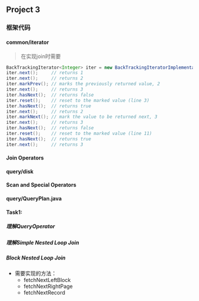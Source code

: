 ## Project 3
### 框架代码
#### common/iterator
> 在实现join时需要

``` java
BackTrackingIterator<Integer> iter = new BackTrackingIteratorImplementation();
iter.next();     // returns 1
iter.next();     // returns 2
iter.markPrev(); // marks the previously returned value, 2
iter.next();     // returns 3
iter.hasNext();  // returns false
iter.reset();    // reset to the marked value (line 3)
iter.hasNext();  // returns true
iter.next();     // returns 2
iter.markNext(); // mark the value to be returned next, 3
iter.next();     // returns 3
iter.hasNext();  // returns false
iter.reset();    // reset to the marked value (line 11)
iter.hasNext();  // returns true
iter.next();     // returns 3
```

#### Join Operators
#### query/disk
#### Scan and Special Operators
#### query/QueryPlan.java
#### Task1:
##### 理解QueryOperator
##### 理解Simple Nested Loop Join
##### Block Nested Loop Join
* 需要实现的方法：
  * fetchNextLeftBlock
  * fetchNextRightPage
  * fetchNextRecord
